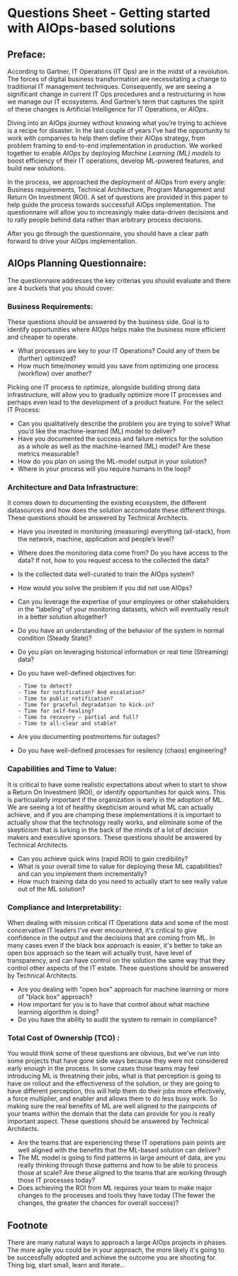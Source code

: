 # Questions Sheet - Getting started with AIOps-based solutions

## Preface:
    
   According to Gartner, IT Operations (IT Ops) are in the midst of a revolution. The forces of digital business transformation are necessitating a change to traditional IT management techniques. Consequently, we are seeing a significant change in current IT Ops procedures and a restructuring in how we manage our IT ecosystems. And Gartner’s term that captures the spirit of these changes is Artificial Intelligence for IT Operations, or *AIOps*. 
   
Diving into an AIOps journey without knowing what you’re trying to achieve is a recipe for disaster. In the last couple of years I’ve had the opportunity to work with companies to help them define their AIOps strategy, from problem framing to end-to-end implementation in production. We worked together to enable *AIOps* by deploying *Machine Learning (ML) models* to boost efficiency of their IT operations, develop ML-powered features, and build new solutions.

In the process, we approached the deployment of AIOps from every angle: Business requirements, Technical Architecture, Program Management and Return On Investment (ROI). A set of questions are provided in this paper to help guide the process towards successfull AIOps implementation. The questionnaire will allow you to increasingly make data-driven decisions and to rally people behind data rather than arbitrary process decisions. 

After you go through the questionnaire, you should have a clear path forward to drive your AIOps implementation.

## AIOps Planning Questionnaire:

The questionnaire addresses the key criterias you should evaluate and there are 4 buckets that you should cover:

### Business Requirements:

   These questions should be answered by the business side. Goal is to identify opportunities where AIOps helps make the business more efficient and cheaper to operate.  

* What processes are key to your IT Operations? Could any of them be (further) optimized?
* How much time/money would you save from optimizing one process (workflow) over another?

Picking one IT process to optimize, alongside building strong data infrastructure, will allow you to gradually optimize more IT processes and perhaps even lead to the development of a product feature. For the select IT Process:

 * Can you qualitatively describe the problem you are trying to solve? What you’d like the machine-learned (ML) model to deliver?
 * Have you documented the success and failure metrics for the solution as a whole as well as the machine-learned (ML) model? Are these metrics measurable?
 * How do you plan on using the ML-model output in your solution?
 * Where in your process will you require humans in the loop?
 
### Architecture and Data Infrastructure: 

   It comes down to documenting the existing ecosystem, the different datasources and how does the solution accomodate these different things. These questions should be answered by Technical Architects.
   
  * Have you invested in monitoring (measuring) everything (all-stack), from the network, machine, application and people’s level?
  * Where does the monitoring data come from? Do you have access to the data? If not, how to you request access to the collected the data? 
  * Is the collected data well-curated to train the AIOps system?
  * How would you solve the problem if you did not use AIOps?
  * Can you leverage the expertise of your employees or other stakeholders in the “labeling” of your monitoring datasets, which will eventually result in a better solution altogether?
  * Do you have an understanding of the behavior of the system in normal condition (Steady State)?
  * Do you plan on leveraging historical information or real time (Streaming) data?
  * Do you have well-defined objectives for:
        
        - Time to detect?
        - Time for notification? And escalation?
        - Time to public notification?
        - Time for graceful degradation to kick-in?
        - Time for self-healing?
        - Time to recovery — partial and full?
        - Time to all-clear and stable?
        
  * Are you documenting postmortems for outages?
  * Do you have well-defined processes for resilency (chaos) engineering?

### Capabilities and Time to Value:

   It is critical to have some realistic expectations about when to start to show a Return On Investment (ROI), or identify opportunities for quick wins. This is particualarly important if the organization is early in the adoption of ML. We are seeing a lot of healthy skepticism around what ML can actually achieve, and if you are champing these implementations it is important to actually show that the technology really works, and eliminate some of the skepticism that is lurking in the back of the minds of a lot of decision makers and executive sponsors. These questions should be answered by Technical Architects.

  * Can you achieve quick wins (rapid ROI) to gain credibility? 
  * What is your overall time to value for deploying these ML capabilities? and can you implement them incrementally? 
  * How much training data do you need to actually start to see really value out of the ML solution?

### Compliance and Interpretability:

   When dealing with mission critical IT Operations data and some of the most concervative IT leaders I've ever encountered, it's critical to give confidence in the output and the decisions that are coming from ML. In many cases even if the black box approach is easier, it's better to take an open box approach so the team will actually trust, have level of transparency, and can have control on the solution the same way that they control other aspects of the IT estate. These questions should be answered by Technical Architects.

  * Are you dealing with "open box" approach for machine learning or more of "black box" approach? 
  * How important for you is to have that control about what machine learning algorithm is doing?
  * Do you have the ability to audit the system to remain in compliance?


### Total Cost of Ownership (TCO) :

   You would think some of these questions are obvious, but we've run into some projects that have gone side ways because they were not considered early enough in the process. In some cases those teams may feel introducing ML is threatning their jobs, what is that perception is going to have on rollout and the effectiveness of the solution, or they are going to have different perception, this will help them do their jobs more effectively, a force multiplier, and enabler and allows them to do less busy work. So making sure the real benefits of ML are well aligned to the painpoints of your teams within the domain that the data can provide for you is really important aspect. These questions should be answered by Technical Architects.
   
  * Are the teams that are experiencing these IT operations pain points are well aligned with the benefits that the ML-based solution can deliver? 
  * The ML model is going to find patterns in large amount of data, are you really thinking through those patterns and how to be able to process those at scale? Are these aligned to the teams that are working through those IT processes today? 
  * Does achieving the ROI from ML requires your team to make major changes to the processes and tools they have today (The fewer the changes, the greater the chances for overall success)?
  
## Footnote

  There are many natural ways to approach a large AIOps projects in phases. The more agile you could be in your approach, the more likely it's going to be successfully adopted and achieve the outcome you are shooting for. Thing big, start small, learn and iterate...
